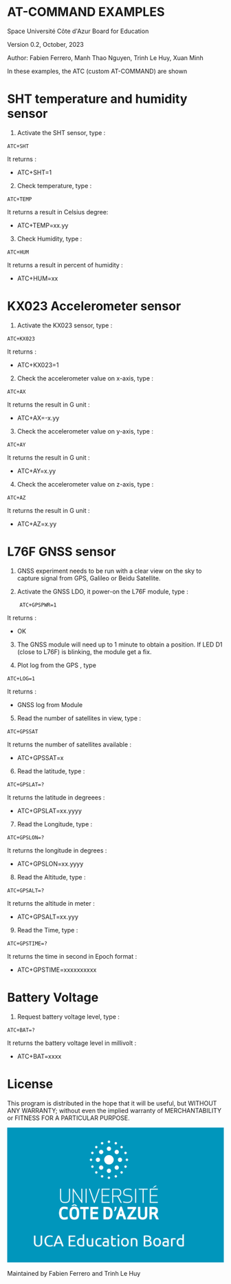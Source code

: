# AT-COMMAND EXAMPLES
Space Université Côte d'Azur Board for Education

Version 0.2, October, 2023

Author: Fabien Ferrero, Manh Thao Nguyen, Trinh Le Huy, Xuan Minh

In these examples, the ATC (custom AT-COMMAND) are shown


# SHT temperature and humidity sensor

1. Activate the SHT sensor, type :
      
```	  
ATC+SHT
```           
It returns :
* ATC+SHT=1
    
    
2. Check temperature, type :
```            
ATC+TEMP
```            
It returns a result in Celsius degree: 
* ATC+TEMP=xx.yy      

3. Check Humidity, type :
```            
ATC+HUM
```             
It returns a result in percent of humidity :
* ATC+HUM=xx
    

# KX023 Accelerometer sensor

1. Activate the KX023 sensor, type :
``` 
ATC+KX023
``` 

It returns : 

* ATC+KX023=1

    
2. Check the accelerometer value on x-axis, type :
```	
ATC+AX
```	 
It returns the result in G unit : 

* ATC+AX=-x.yy
    

3. Check the accelerometer value on y-axis, type :
```	 
ATC+AY
```	
It returns the result in G unit : 

* ATC+AY=x.yy


4. Check the accelerometer value on z-axis, type :
```	
ATC+AZ
```	
It returns the result in G unit : 

* ATC+AZ=x.yy

  

# L76F GNSS sensor

1. GNSS experiment needs to be run with a clear view on the sky to capture signal from GPS, Galileo or Beidu Satellite.
   

2. Activate the GNSS LDO, it power-on the L76F module, type :
```	
    ATC+GPSPWR=1
```	
It returns : 

* OK

3. The GNSS module will need up to 1 minute to obtain a position. If LED D1 (close to L76F) is blinking, the module get a fix.
   
4. Plot log from the GPS , type
```	
ATC+LOG=1
```	
It returns : 

* GNSS log from Module
    
5. Read the number of satellites in view, type :

```	
ATC+GPSSAT
```	
It returns the number of satellites available : 

* ATC+GPSSAT=x
	
6. Read the latitude, type : 
```	
ATC+GPSLAT=?
```	
It returns the latitude in degreees : 
	
* ATC+GPSLAT=xx.yyyy
	

7. Read the Longitude, type :
```	
ATC+GPSLON=?
```	
It returns the longitude in degrees : 

* ATC+GPSLON=xx.yyyy
    

8. Read the Altitude, type : 
```	
ATC+GPSALT=?
```	
It returns the altitude in meter : 

* ATC+GPSALT=xx.yyy
    

9. Read the Time, type : 
```	
ATC+GPSTIME=?
```	
It returns the time in second in Epoch format : 

* ATC+GPSTIME=xxxxxxxxxx
    

# Battery Voltage

1. Request battery voltage level, type :
```	
ATC+BAT=?
```	
It returns the battery voltage level in millivolt : 

* ATC+BAT=xxxx
    




# License

This program is distributed in the hope that it will be useful, but WITHOUT ANY WARRANTY; without even the implied warranty of MERCHANTABILITY or FITNESS FOR A PARTICULAR PURPOSE.

<img src="https://github.com/FabienFerrero/UCA21/blob/main/Doc/Pictures/UCA_logo.png">

Maintained by Fabien Ferrero and Trinh Le Huy
